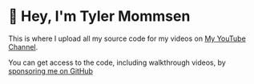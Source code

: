 # 👋 Hey, I'm Tyler Mommsen

This is where I upload all my source code for my videos on [My YouTube Channel](https://www.youtube.com/@TylerMommsen).

You can get access to the code, including walkthrough videos, by [sponsoring me on GitHub](https://github.com/sponsors/TylerMommsen)
